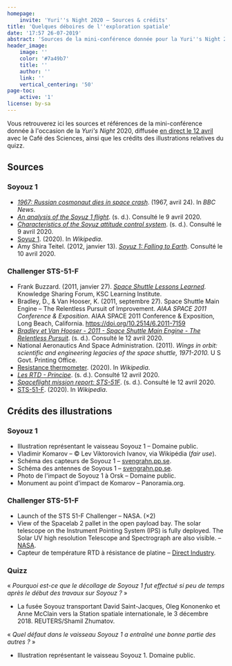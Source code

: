 ```yaml
---
homepage:
    invite: 'Yuri''s Night 2020 – Sources & crédits'
title: 'Quelques déboires de l''exploration spatiale'
date: '17:57 26-07-2019'
abstract: 'Sources de la mini-conférence donnée pour la Yuri''s Night 2020, en direct avec le Café des Sciences'
header_image:
    image: ''
    color: '#7a49b7'
    title: ''
    author: ''
    link: ''
    vertical_centering: '50'
page-toc:
    active: '1'
license: by-sa
---
```


Vous retrouverez ici les sources et références de la mini-conférence donnée à l'occasion de la _Yuri's Night_ 2020, diffusée [en direct le 12 avril](https://twitch.tv/cafedessciences) avec le Café des Sciences, ainsi que les crédits des illustrations relatives du quizz.

## Sources

### Soyouz 1

- *[1967: Russian cosmonaut dies in space crash](http://news.bbc.co.uk/onthisday/hi/dates/stories/april/24/newsid_2523000/2523019.stm)*. (1967, avril 24). In *BBC News*.
- *[An analysis of the Soyuz 1 flight](http://www.svengrahn.pp.se/histind/Soyuz1Land/Soyanaly.htm)*. (s. d.). Consulté le 9 avril 2020.
- *[Characteristics of the Soyuz attitude control system](http://www.svengrahn.pp.se/histind/Soyuz1Land/SoyAtti.htm)*. (s. d.). Consulté le 9 avril 2020.
- [Soyuz 1](https://en.wikipedia.org/w/index.php?title=Soyuz_1&oldid=945615202). (2020). In *Wikipedia*.
- Amy Shira Teitel. (2012, janvier 13). *[Soyuz 1: Falling to Earth](https://web.archive.org/web/20121027095532/http://amyshirateitel.com/2012/01/13/soyuz-1-falling-to-earth/)*. Consulté le 10 avril 2020.

### Challenger STS-51-F

- Frank Buzzard. (2011, janvier 27). *[Space Shuttle Lessons Learned](https://www.nasa.gov/pdf/553082main_Shuttle_Lessons_Learned_Buzzard.pdf)*. Knowledge Sharing Forum, KSC Learning Institute.
- Bradley, D., & Van Hooser, K. (2011, septembre 27). Space Shuttle Main Engine – The Relentless Pursuit of Improvement. *AIAA SPACE 2011 Conference & Exposition*. AIAA SPACE 2011 Conference & Exposition, Long Beach, California. https://doi.org/10.2514/6.2011-7159
- *[Bradley et Van Hooser - 2011 - Space Shuttle Main Engine - The Relentless Pursuit](https://www.alternatewars.com/BBOW/Space_Engines/SSME_Pursuit_Improvement.pdf)*. (s. d.). Consulté le 12 avril 2020.
- National Aeronautics And Space Administration. (2011). *Wings in orbit: scientific and engineering legacies of the space shuttle, 1971-2010.* U S Govt. Printing Office.
- [Resistance thermometer](https://en.wikipedia.org/w/index.php?title=Resistance_thermometer&oldid=948050725). (2020). In *Wikipedia*.
- *[Les RTD - Principe](http://aviatechno.net/thermo/rtd01.php)*. (s. d.). Consulté 12 avril 2020.
- *[Spaceflight mission report: STS-51F](http://spacefacts.de/mission/english/sts-51f.htm)*. (s. d.). Consulté le 12 avril 2020.
- [STS-51-F](https://en.wikipedia.org/w/index.php?title=STS-51-F&oldid=937179246). (2020). In *Wikipedia*.


## Crédits des illustrations

### Soyouz 1

- Illustration représentant le vaisseau Soyouz 1 – Domaine public.
- Vladimir Komarov – © Lev Viktorovich Ivanov, via Wikipédia (_fair use_).
- Schéma des capteurs de Soyouz 1 – [svengrahn.pp.se](http://www.svengrahn.pp.se/histind/Soyuz1Land/SoyAtti.htm).
- Schéma des antennes de Soyous 1 – [svengrahn.pp.se](http://www.svengrahn.pp.se/histind/Soyuz1Land/SoyRadio.htm).
- Photo de l'impact de Soyouz 1 à Orsk – Domaine public.
- Monument au point d'impact de Komarov – Panoramia.org.

### Challenger STS-51-F

- Launch of the STS 51-F Challenger – NASA. (×2)
- View of the Spacelab 2 pallet in the open payload bay. The solar telescope on the Instrument Pointing System (IPS) is fully deployed. The Solar UV high resolution Telescope and Spectrograph are also visible. – [NASA](https://eol.jsc.nasa.gov/SearchPhotos/photo.pl?mission=STS51F&roll=33&frame=005).
- Capteur de température RTD à résistance de platine – [Direct Industry](https://www.directindustry.fr/prod/innovative-sensor-technology-ist-ag/product-34779-1895240.html).

### Quizz

« _Pourquoi est-ce que le décollage de Soyouz 1 fut effectué si peu de temps après le début des travaux sur Soyouz ?_ »

- La fusée Soyouz transportant David Saint-Jacques, Oleg Kononenko et Anne McClain vers la Station spatiale internationale, le 3 décembre 2018. REUTERS/Shamil Zhumatov.

« _Quel défaut dans le vaisseau Soyouz 1 a entraîné une bonne partie des autres ?_ »

- Illustration représentant le vaisseau Soyouz 1. Domaine public.